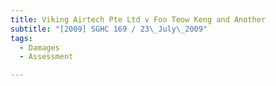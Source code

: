 ```yaml
---
title: Viking Airtech Pte Ltd v Foo Teow Keng and Another 
subtitle: "[2009] SGHC 169 / 23\_July\_2009"
tags:
  - Damages
  - Assessment

---
```


